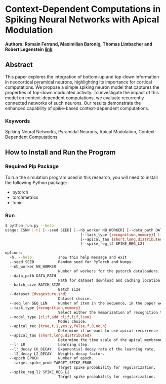 # Context-Dependent Computations in Spiking Neural Networks with Apical Modulation

#### Authors: Romain Ferrand, Maximilian Baronig, Thomas Limbacher and Robert Legenstein [link](https://doi.org/10.1007/978-3-031-44207-0_32)


## Abstract

This paper explores the integration of bottom-up and top-down information in neocortical pyramidal neurons, highlighting its importance for cortical computations. We propose a simple spiking neuron model that captures the properties of top-down modulated activity. To investigate the impact of this model on context-dependent computations, we evaluate recurrently connected networks of such neurons. Our results demonstrate the enhanced capability of spike-based context-dependent computations.

### Keywords

Spiking Neural Networks, Pyramidal Neurons, Apical Modulation, Context-Dependent Computations

## How to Install and Run the Program

### Required Pip Package

To run the simulation program used in this research, you will need to install the following Python package:
- pytorch
- torchmetrics
- tonic


### Run 
```bash
$ python run.py --help
usage: CSNN [-h] [--seed SEED] [--nb_worker NB_WORKER] [--data_path DATA_PATH] [--batch_size BATCH_SIZE] [--dataset {dvsgesture,shd}] [--seq_len SEQ_LEN]
                                  [--task_type {recognition,memory}] [--model_type {clif,add_clif,lif,lsnn}] [--apical_rec {true,t,1,yes,y,false,f,0,no,n}]
                                  [--apical_tau {short,long,distributed}] [--lr LR] [--lr_decay LR_DECAY] [--l2_decay L2_DECAY] [--epoch EPOCH] [--target_spike_prob TARGET_SPIKE_PROB]
                                  [--spike_reg_l2 SPIKE_REG_L2]

options:
  -h, --help            show this help message and exit
  --seed SEED           Random seed for PyTorch and Numpy.
  --nb_worker NB_WORKER
                        Number of workers for the pytorch dataloaders.
  --data_path DATA_PATH
                        Path for dataset download and caching location.
  --batch_size BATCH_SIZE
                        Batch size
  --dataset {dvsgesture,shd}
                        Dataset choice.
  --seq_len SEQ_LEN     Number of item in the sequence, in the paper we evaluate for 1 and 5.
  --task_type {recognition,memory}
                        Select either the memorization of recognition task.
  --model_type {clif,add_clif,lif,lsnn}
                        Model choice.
  --apical_rec {true,t,1,yes,y,false,f,0,no,n}
                        Determine if we want to use apical recurrence for clif models.
  --apical_tau {short,long,distributed}
                        Determine the time scale of the apical membrane time constant short = 20ms, long = 200ms, distributed unif(20, 200)ms
  --lr LR               Learning step.
  --lr_decay LR_DECAY   Exponential decay rate of the learning rate.
  --l2_decay L2_DECAY   Weights decay factor.
  --epoch EPOCH         Number of epoch.
  --target_spike_prob TARGET_SPIKE_PROB
                        Target spike probability for regularization.
  --spike_reg_l2 SPIKE_REG_L2
                        Target spike probability for regularization.
```
